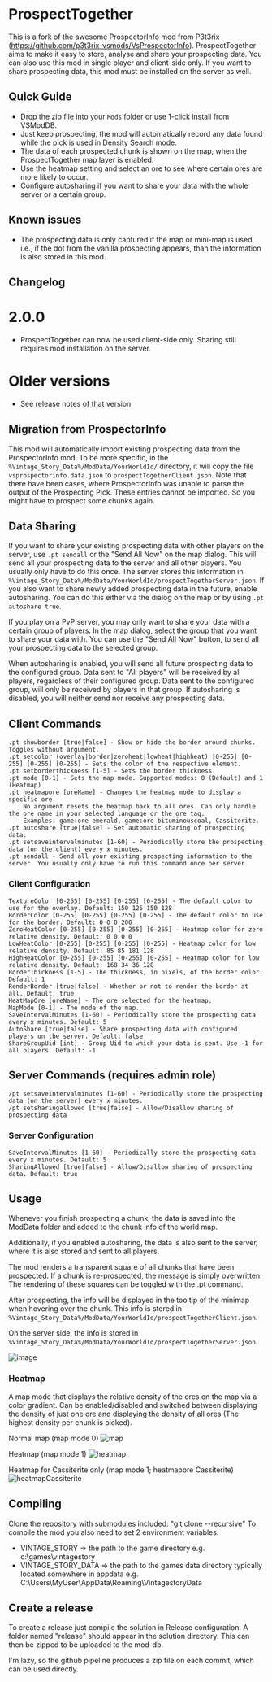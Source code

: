 # ProspectTogether

This is a fork of the awesome ProspectorInfo mod from P3t3rix (https://github.com/p3t3rix-vsmods/VsProspectorInfo).
ProspectTogether aims to make it easy to store, analyse and share your prospecting data.
You can also use this mod in single player and client-side only.
If you want to share prospecting data, this mod must be installed on the server as well.

## Quick Guide
* Drop the zip file into your `Mods` folder or use 1-click install from VSModDB.
* Just keep prospecting, the mod will automatically record any data found while the pick is used in Density Search mode.
* The data of each prospected chunk is shown on the map, when the ProspectTogether map layer is enabled.
* Use the heatmap setting and select an ore to see where certain ores are more likely to occur.
* Configure autosharing if you want to share your data with the whole server or a certain group.

## Known issues
* The prospecting data is only captured if the map or mini-map is used, i.e., if the dot from the vanilla prospecting appears, than the information is also stored in this mod.

## Changelog
# 2.0.0
* ProspectTogether can now be used client-side only. Sharing still requires mod installation on the server.

# Older versions
* See release notes of that version.


## Migration from ProspectorInfo

This mod will automatically import existing prospecting data from the ProspectorInfo mod.
To be more specific, in the `%Vintage_Story_Data%/ModData/YourWorldId/` directory, it will copy the file `vsprospectorinfo.data.json` to `prospectTogetherClient.json`.
Note that there have been cases, where ProspectorInfo was unable to parse the output of the Prospecting Pick.
These entries cannot be imported. So you might have to prospect some chunks again.

## Data Sharing
If you want to share your existing prospecting data with other players on the server, use `.pt sendall` or the "Send All Now" on the map dialog.
This will send all your prospecting data to the server and all other players. You usually only have to do this once.
The server stores this information in `%Vintage_Story_Data%/ModData/YourWorldId/prospectTogetherServer.json`.
If you also want to share newly added prospecting data in the future, enable autosharing. 
You can do this either via the dialog on the map or by using `.pt autoshare true`.

If you play on a PvP server, you may only want to share your data with a certain group of players.
In the map dialog, select the group that you want to share your data with.
You can use the "Send All Now" button, to send all your prospecting data to the selected group.

When autosharing is enabled, you will send all future prospecting data to the configured group.
Data sent to "All players" will be received by all players, regardless of their configured group.
Data sent to the configured group, will only be received by players in that group.
If autosharing is disabled, you will neither send nor receive any prospecting data.


## Client Commands

    .pt showborder [true|false] - Show or hide the border around chunks. Toggles without argument.
    .pt setcolor (overlay|border|zeroheat|lowheat|highheat) [0-255] [0-255] [0-255] [0-255] - Sets the color of the respective element.
    .pt setborderthickness [1-5] - Sets the border thickness. 
    .pt mode [0-1] - Sets the map mode. Supported modes: 0 (Default) and 1 (Heatmap)
    .pt heatmapore [oreName] - Changes the heatmap mode to display a specific ore.
        No argument resets the heatmap back to all ores. Can only handle the ore name in your selected language or the ore tag.
        Examples: game:ore-emerald, game:ore-bituminouscoal, Cassiterite.
    .pt autoshare [true|false] - Set automatic sharing of prospecting data.
    .pt setsaveintervalminutes [1-60] - Periodically store the prospecting data (on the client) every x minutes.
    .pt sendall - Send all your existing prospecting information to the server. You usually only have to run this command once per server.

### Client Configuration

    TextureColor [0-255] [0-255] [0-255] [0-255] - The default color to use for the overlay. Default: 150 125 150 128
    BorderColor [0-255] [0-255] [0-255] [0-255] - The default color to use for the border. Default: 0 0 0 200
    ZeroHeatColor [0-255] [0-255] [0-255] [0-255] - Heatmap color for zero relative density. Default: 0 0 0 0
    LowHeatColor [0-255] [0-255] [0-255] [0-255] - Heatmap color for low relative density. Default: 85 85 181 128
    HighHeatColor [0-255] [0-255] [0-255] [0-255] - Heatmap color for low relative density. Default: 168 34 36 128
    BorderThickness [1-5] - The thickness, in pixels, of the border color. Default: 1
    RenderBorder [true|false] - Whether or not to render the border at all. Default: true
    HeatMapOre [oreName] - The ore selected for the heatmap.
    MapMode [0-1] - The mode of the map.
    SaveIntervalMinutes [1-60] - Periodically store the prospecting data every x minutes. Default: 5
    AutoShare [true|false] - Share prospecting data with configured players on the server. Default: false
    ShareGroupUid [int] - Group Uid to which your data is sent. Use -1 for all players. Default: -1

## Server Commands (requires admin role)

    /pt setsaveintervalminutes [1-60] - Periodically store the prospecting data (on the server) every x minutes.
    /pt setsharingallowed [true|false] - Allow/Disallow sharing of prospecting data

### Server Configuration

    SaveIntervalMinutes [1-60] - Periodically store the prospecting data every x minutes. Default: 5
    SharingAllowed [true|false] - Allow/Disallow sharing of prospecting data. Default: true

## Usage

Whenever you finish prospecting a chunk, the data is saved into the ModData folder and added to the chunk info of the world map. 

Additionally, if you enabled autosharing, the data is also sent to the server, where it is also stored and sent to all players.

The mod renders a transparent square of all chunks that have been prospected. If a chunk is re-prospected, the message is simply overwritten. The rendering of these squares can be toggled with the .pt command.

After prospecting, the info will be displayed in the tooltip of the minimap when hovering over the chunk. This info is stored in `%Vintage_Story_Data%/ModData/YourWorldId/prospectTogetherClient.json`.

On the server side, the info is stored in `%Vintage_Story_Data%/ModData/YourWorldId/prospectTogetherServer.json`.

![image](https://user-images.githubusercontent.com/5238284/79952656-09e3f680-847b-11ea-96c9-b4cb9b47355f.png)

### Heatmap

A map mode that displays the relative density of the ores on the map via a color gradient. Can be enabled/disabled and switched between displaying the density of just one ore and displaying the density of all ores (The highest density per chunk is picked).

Normal map (map mode 0)
![map](https://user-images.githubusercontent.com/24532072/168427928-96b134aa-288d-4d4c-ade6-ddcb002c6d51.png)


Heatmap (map mode 1)
![heatmap](https://user-images.githubusercontent.com/24532072/168427930-571788d3-eca5-4cbb-b6d6-caf2c6b9bcd1.png)


Heatmap for Cassiterite only (map mode 1; heatmapore Cassiterite)
![heatmapCassiterite](https://user-images.githubusercontent.com/24532072/168427932-9fd7020f-3248-4708-8f68-25a082a86bd2.png)



## Compiling
Clone the repository with submodules included: "git clone --recursive"
To compile the mod you also need to set 2 environment variables:
- VINTAGE_STORY => the path to the game directory e.g. c:\games\vintagestory
- VINTAGE_STORY_DATA => the path to the games data directory typically located somewhere in appdata e.g. C:\Users\MyUser\AppData\Roaming\VintagestoryData

## Create a release
To create a release just compile the solution in Release configuration. A folder named "release" should appear in the solution directory.
This can then be zipped to be uploaded to the mod-db.

I'm lazy, so the github pipeline produces a zip file on each commit, which can be used directly.
